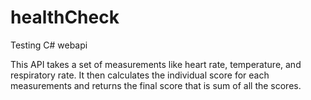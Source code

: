 # healthCheck
Testing C# webapi

This API takes a set of measurements like heart rate, temperature, and respiratory rate. It then calculates the individual score for each measurements and returns the final score that is sum of all the scores.
